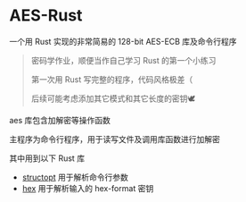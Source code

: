 # AES-Rust

一个用 Rust 实现的非常简易的 128-bit AES-ECB 库及命令行程序

> 密码学作业，顺便当作自己学习 Rust 的第一个小练习
>
> 第一次用 Rust 写完整的程序，代码风格极差（
>
> 后续可能考虑添加其它模式和其它长度的密钥🕊️

aes 库包含加解密等操作函数

主程序为命令行程序，用于读写文件及调用库函数进行加解密

其中用到以下 Rust 库

- [structopt](https://docs.rs/structopt/0.3.21/structopt/) 用于解析命令行参数
- [hex](https://docs.rs/hex/0.4.3/hex/) 用于解析输入的 hex-format 密钥